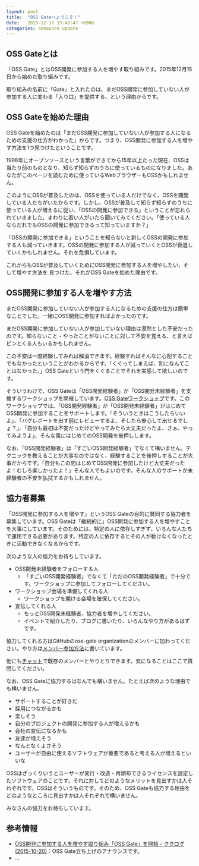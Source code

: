 ```yaml
---
layout: post
title:  "OSS Gateへようこそ！"
date:   2015-12-17 15:45:47 +0900
categories: announce update
---
```


## OSS Gateとは

「OSS Gate」とはOSS開発に参加する人を増やす取り組みです。2015年12月15日から始めた取り組みです。

取り組みの名前に「Gate」と入れたのは、まだOSS開発に参加していない人が参加する人に変わる「入り口」を提供する、という理由からです。

## OSS Gateを始めた理由

OSS Gateを始めたのは「まだOSS開発に参加していない人が参加する人になるための支援の仕方がわかった」からです。つまり、OSS開発に参加する人を増やす方法を1つ見つけたということです。

1998年にオープンソースという言葉ができてから15年以上たった現在、OSSは当たり前のものとなり、知らず知らずのうちに使っているものになりました。あなたがこのページを読むために使っているWebブラウザーもOSSかもしれません。

このようにOSSが普及したのは、OSSを使っている人だけでなく、OSSを開発している人たちがいたからです。しかし、OSSが普及して知らず知らずのうちに使っている人が増えるに従い、「OSSの開発に参加できる」ということが忘れられていきました。まわりに若い人がいたら聞いてみてください。「使っている人ならだれでもOSSの開発に参加できるって知っていますか？」

「OSSの開発に参加できる」ということを知らないと新しくOSSの開発に参加する人も減っていきます。OSSの開発に参加する人が減っていくとOSSが衰退していくかもしれません。それを危惧しています。

これからもOSSが普及していくためにOSS開発に参加する人を増やしたい、そして増やす方法を
見つけた、それがOSS Gateを始めた理由です。

## OSS開発に参加する人を増やす方法

まだOSS開発に参加していない人が参加する人になるための支援の仕方は簡単なことでした。一緒にOSS開発に参加すればよかったのです。

まだOSS開発に参加していない人が参加していない理由は漠然とした不安だったのです。知らないこと・やったことがないことに対して不安を覚える、と言えばピンとくる人もいるかもしれません。

この不安は一度経験してみれば解消できます。経験すればそんなに心配することでもなかったということがわかるからです。「くぐってしまえば、別になんてことはなかった。」OSS Gateという門をくぐることでそれを実感して欲しいのです。

そういうわけで、OSS Gateは「OSS開発経験者」が「OSS開発未経験者」を支援するワークショップを開催しています。[OSS Gateワークショップ](https://github.com/oss-gate/workshop)です。このワークショップでは、「OSS開発経験者」が「OSS開発未経験者」がはじめてOSS開発に参加することをサポートします。「そういうときはこうしたらいいよ」、「バグレポートを出す前にレビューするよ、そしたら安心して出せるでしょ？」、「自分も最初は不安だったけどやってみたら大丈夫だったよ、さぁ、やってみようよ」、そんな風にはじめてのOSS開発を後押しします。

なお、「OSS開発経験者」は「すごいOSS開発経験者」でなくて構いません。テクニックを教えることが大事なのではなく、経験することを後押しすることが大事だからです。「自分もこの間はじめてOSS開発に参加したけど大丈夫だったよ！むしろ楽しかったよ！」そんな人でもよいのです。そんな人のサポートが未経験者の不安を払拭するかもしれません。

## 協力者募集

「OSS開発に参加する人を増やす」というOSS Gateの目的に賛同する協力者を募集しています。OSS Gateは「継続的に」OSS開発に参加する人を増やすことを大事にしています。そのためには、特定の人に依存しすぎず、いろんな人たちで運用できる必要があります。特定の人に依存するとその人が動けなくなったときに活動できなくなるからです。

次のような人の協力をお待ちしています。

  * OSS開発未経験者をフォローする人
    * 「すごいOSS開発経験者」でなくて「ただのOSS開発経験者」で十分です。ワークショップに参加してフォローしてください。
  * ワークショップ会場を準備してくれる人
    * ワークショップを開ける会場を確保してください。
  * 宣伝してくれる人
    * もっとOSS開発未経験者、協力者を増やしてください。
    * イベントで紹介したり、ブログに書いたり、いろんなやり方があるはずです。

協力してくれる方はGitHubのoss-gate organizationのメンバーに加わってください。やり方は[メンバー参加方法](https://github.com/oss-gate/members)に書いています。

他にも[チャット](https://gitter.im/oss-gate/general)で既存のメンバーとやりとりできます。気になることはここで質問してください。

なお、OSS Gateに協力するはなんでも構いません。たとえば次のような理由でも構いません。

  * サポートすることが好きだ
  * 採用につながるかも
  * 楽しそう
  * 自分のプロジェクトの開発に参加する人が増えるかも
  * 会社の宣伝になるかも
  * 友達が増えそう
  * なんとなくよさそう
  * ユーザーが自由に使えるソフトウェアが重要であると考える人が増えるといいな

OSSはざっくりいうとユーザーが実行・改造・再頒布できるライセンスを設定したソフトウェアのことです。それに対してどのようなメリットを見出すかは人それぞれです。OSSはそういうものです。そのため、OSS Gateも協力する理由をどのようなところに見出すかは人それぞれで構いません。

みなさんの協力をお待ちしています。

## 参考情報

  * [OSS開発に参加する人を増やす取り組み「OSS Gate」を開始 - ククログ(2015-10-20)](http://www.clear-code.com/blog/2015/10/20.html)：OSS Gate立ち上げのアナウンスです。
  * ...
